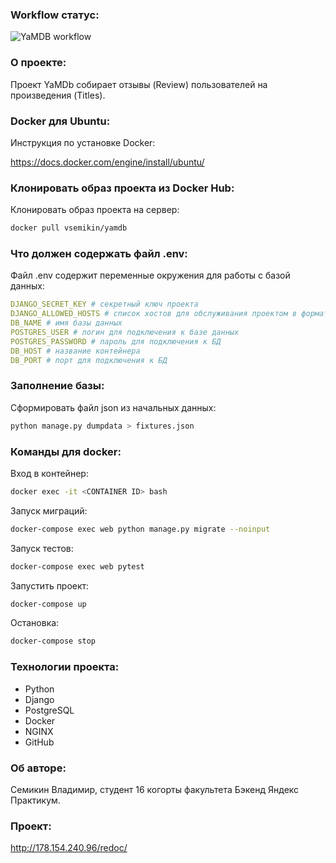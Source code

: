 ### Workflow статус:

![YaMDB workflow](https://github.com/vsemikin/yamdb_final/actions/workflows/yamdb_workflow.yml/badge.svg)

### О проекте:

Проект YaMDb собирает отзывы (Review) пользователей на произведения (Titles).

### Docker для Ubuntu:

Инструкция по установке Docker:

https://docs.docker.com/engine/install/ubuntu/

### Клонировать образ проекта из Docker Hub:

Клонировать образ проекта на сервер:

```bash
docker pull vsemikin/yamdb
```
### Что должен содержать файл .env:

Файл .env содержит переменные окружения для работы с базой данных:

```yaml
DJANGO_SECRET_KEY # секретный ключ проекта
DJANGO_ALLOWED_HOSTS # список хостов для обслуживания проектом в формате: <host1, host2, host3>
DB_NAME # имя базы данных
POSTGRES_USER # логин для подключения к базе данных
POSTGRES_PASSWORD # пароль для подключения к БД
DB_HOST # название контейнера
DB_PORT # порт для подключения к БД
```

### Заполнение базы:

Сформировать файл json из начальных данных:

```bash
python manage.py dumpdata > fixtures.json
```

### Команды для docker:

Вход в контейнер:

```bash
docker exec -it <CONTAINER ID> bash
```

Запуск миграций:

```bash
docker-compose exec web python manage.py migrate --noinput
```

Запуск тестов:

```bash
docker-compose exec web pytest
```

Запустить проект:

```bash
docker-compose up
```

Остановка:

```bash
docker-compose stop
```

### Технологии проекта:

* Python
* Django
* PostgreSQL
* Docker
* NGINX
* GitHub

### Об авторе:

Семикин Владимир, студент 16 когорты факультета Бэкенд Яндекс Практикум.

### Проект:

http://178.154.240.96/redoc/